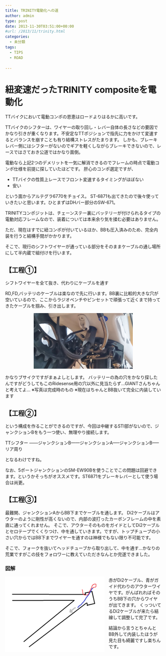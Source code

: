 ```yaml
---
title: TRINITY電動化への道
author: admin
type: post
date: 2013-11-30T03:51:00+00:00
#url: /2013/11/trinity.html
categories:
  - 未分類
tags:
  - TIPS
  - ROAD

---
```

# 紐変速だったTRINITY compositeを電動化


TTバイクにおいて電動コンポの恩恵はロードよりはるかに高いです。


TTバイクのシフターは、ワイヤーの取り回し・レバー自体の長さなどの要因でかなり引きが重くなります。不安定なTTポジションで指先に力をかけて変速するとバランスを崩すことも有り結構ストレスがたまります。
しかも、ブレーキレバー側にはシフターがないのでギアを軽くしながらブレーキできないので、レースではさておき公道ではかなり面倒。


電動なら上記2つのデメリットを一気に解消できるのでフレームの時点で電動コンポ仕様を前提に探していたほどです。
肝心のコンポ選定ですが、

+ TTバイクの性質上レースでフロント変速するタイミングがほぼない
+ 安い

という面からアルテグラ6770をチョイス。
ST-6871も出てきたので後々使っていきたいと思います。ひとまずはDHバー部分のSW-671。

TRINITYコンポジットは、チェーンステー裏にバッテリーが付けられるタイプの電動対応フレームなので、装着については本来余り気を揉む必要はありません。


ただ、現在はすでに紐コンポが付いているほか、BBも圧入済みのため、完全内装を行うと結構手間がかかります。



そこで、現行のシフトワイヤーが通っている部分をそのままケーブルの通し場所にして半内蔵で組付けを行います。



## 【工程①】


シフトワイヤーを全て抜き、代わりにケーブルを通す



RD,FD,バッテリのケーブルは楽なので先に行います。BB裏に比較的大きな穴が空いているので、ここからラジオペンチやピンセットで頑張って近くまで持ってきたケーブルを掴み、引き出します。


<div class="separator" style="clear: both; text-align: center;">
<a href="DSC_0044.jpg" imageanchor="1" style="margin-left: 1em; margin-right: 1em;"><img border="0" src="./DSC_0044.jpg" height="179" width="320" /></a>
</div>


かなりブサイクですがまぁよしとします。
バッテリーの為の穴をかなり探したんですがどうしてもこのRidesense用の穴以外に見当たらず…GIANTさんちゃんと考えてよ…
※写真は完成時のもの
※現在はちゃんとBB抜いて完全に内装しています

 ## 【工程②】

  という構成を作ることができるのですが、今回は中継するSTI部がないので、ジャンクションBをもう一つ使い、無理やり接続します。

  TTシフター &#8212;&#8212;ジャンクションB&#8212;&#8212;ジャンクションA&#8212;&#8211;ジャンクションB&#8212;&#8211;リア周り

  となるわけですね。

  なお、5ポートジャンクションのSM-EW90Bを使うことでこの問題は回避できます。というかそっちがオススメです。ST6871をブレーキレバーとして使う場合は尚更。



## 【工程③】



最難関、ジャンクションAからBB下までケーブルを通します。
Di2ケーブルはアウターのように剛性が高くないので、内部の波打ったカーボンフレームの中を素直に通ってくれません。
そこで、アウターそのものをガイドとしてDi2ケーブルとセロテープでくくりつけ、中を通していきます。ですが、トップチューブの小さい穴からではBB下までワイヤーを通すのは神様でもない限り不可能です。

そこで、フォークを抜いてヘッドチューブから取り出して、中を通す…かなりの荒業ですがこの技をフォロワーに教えていただきなんとか完遂できました。

### 図解

<div class="separator" style="clear: both; text-align: center;">
<a href="illust.png" imageanchor="1" style="clear: left; float: left; margin-bottom: 1em; margin-right: 1em;"><img border="0" src="./illust.png" height="242" width="320" /></a><a href="illust.png" imageanchor="1" style="clear: left; float: left; margin-bottom: 1em; margin-right: 1em;"><br /></a>
</div>

赤がDi2ケーブル、青がガイド代わりのアウターワイヤです。がんばれればそのうちBB下の穴からワイヤが出てきます。
くっついてるDi2ケーブルが来たら結線して調整して完了です。

結論から言うとちゃんとBB外して内装したほうが見た目も綺麗ですし楽ちんです。

